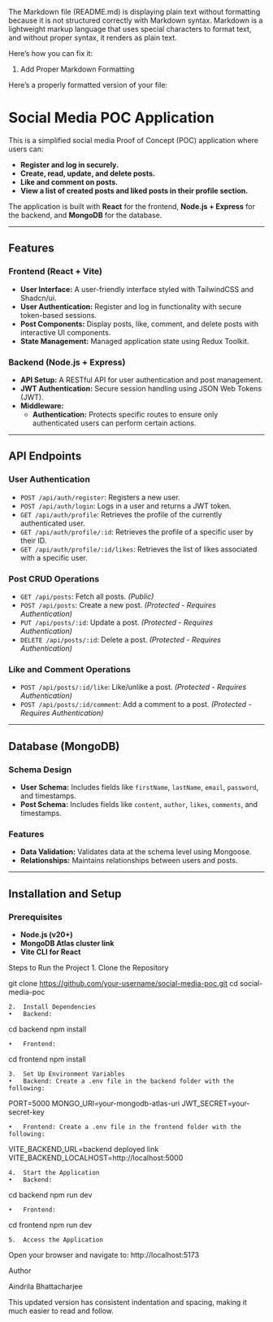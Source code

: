 The Markdown file (README.md) is displaying plain text without formatting because it is not structured correctly with Markdown syntax. Markdown is a lightweight markup language that uses special characters to format text, and without proper syntax, it renders as plain text.

Here’s how you can fix it:

1. Add Proper Markdown Formatting

Here’s a properly formatted version of your file:

# Social Media POC Application

This is a simplified social media Proof of Concept (POC) application where users can:
- **Register and log in securely.**
- **Create, read, update, and delete posts.**
- **Like and comment on posts.**
- **View a list of created posts and liked posts in their profile section.**

The application is built with **React** for the frontend, **Node.js + Express** for the backend, and **MongoDB** for the database.

---

## Features

### Frontend (React + Vite)
- **User Interface:** A user-friendly interface styled with TailwindCSS and Shadcn/ui.
- **User Authentication:** Register and log in functionality with secure token-based sessions.
- **Post Components:** Display posts, like, comment, and delete posts with interactive UI components.
- **State Management:** Managed application state using Redux Toolkit.

### Backend (Node.js + Express)
- **API Setup:** A RESTful API for user authentication and post management.
- **JWT Authentication:** Secure session handling using JSON Web Tokens (JWT).
- **Middleware:**
  - **Authentication:** Protects specific routes to ensure only authenticated users can perform certain actions.

---

## API Endpoints

### User Authentication
- `POST /api/auth/register`: Registers a new user.
- `POST /api/auth/login`: Logs in a user and returns a JWT token.
- `GET /api/auth/profile`: Retrieves the profile of the currently authenticated user.
- `GET /api/auth/profile/:id`: Retrieves the profile of a specific user by their ID.
- `GET /api/auth/profile/:id/likes`: Retrieves the list of likes associated with a specific user.

### Post CRUD Operations
- `GET /api/posts`: Fetch all posts. *(Public)*
- `POST /api/posts`: Create a new post. *(Protected - Requires Authentication)*
- `PUT /api/posts/:id`: Update a post. *(Protected - Requires Authentication)*
- `DELETE /api/posts/:id`: Delete a post. *(Protected - Requires Authentication)*

### Like and Comment Operations
- `POST /api/posts/:id/like`: Like/unlike a post. *(Protected - Requires Authentication)*
- `POST /api/posts/:id/comment`: Add a comment to a post. *(Protected - Requires Authentication)*

---

## Database (MongoDB)

### Schema Design
- **User Schema:** Includes fields like `firstName`, `lastName`, `email`, `password`, and timestamps.
- **Post Schema:** Includes fields like `content`, `author`, `likes`, `comments`, and timestamps.

### Features
- **Data Validation:** Validates data at the schema level using Mongoose.
- **Relationships:** Maintains relationships between users and posts.

---

## Installation and Setup

### Prerequisites
- **Node.js (v20+)**
- **MongoDB Atlas cluster link**
- **Vite CLI for React**


Steps to Run the Project
	1.	Clone the Repository

git clone https://github.com/your-username/social-media-poc.git
cd social-media-poc


	2.	Install Dependencies
	•	Backend:

cd backend
npm install


	•	Frontend:

cd frontend
npm install


	3.	Set Up Environment Variables
	•	Backend: Create a .env file in the backend folder with the following:

PORT=5000
MONGO_URI=your-mongodb-atlas-uri
JWT_SECRET=your-secret-key


	•	Frontend: Create a .env file in the frontend folder with the following:

VITE_BACKEND_URL=backend deployed link
VITE_BACKEND_LOCALHOST=http://localhost:5000


	4.	Start the Application
	•	Backend:

cd backend
npm run dev


	•	Frontend:

cd frontend
npm run dev


	5.	Access the Application
Open your browser and navigate to: http://localhost:5173

Author

Aindrila Bhattacharjee

This updated version has consistent indentation and spacing, making it much easier to read and follow.